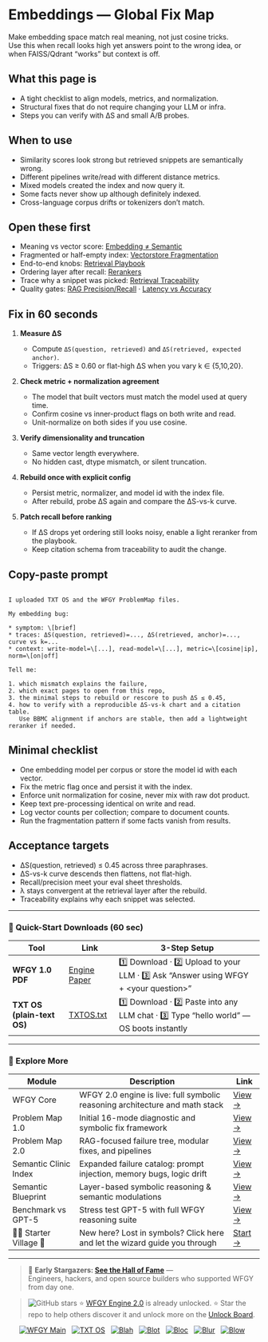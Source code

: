 # Embeddings — Global Fix Map
Make embedding space match real meaning, not just cosine tricks.  
Use this when recall looks high yet answers point to the wrong idea, or when FAISS/Qdrant “works” but context is off.

## What this page is
- A tight checklist to align models, metrics, and normalization.
- Structural fixes that do not require changing your LLM or infra.
- Steps you can verify with ΔS and small A/B probes.

## When to use
- Similarity scores look strong but retrieved snippets are semantically wrong.
- Different pipelines write/read with different distance metrics.
- Mixed models created the index and now query it.
- Some facts never show up although definitely indexed.
- Cross-language corpus drifts or tokenizers don’t match.

## Open these first
- Meaning vs vector score: [Embedding ≠ Semantic](https://github.com/onestardao/WFGY/blob/main/ProblemMap/embedding-vs-semantic.md)
- Fragmented or half-empty index: [Vectorstore Fragmentation](https://github.com/onestardao/WFGY/blob/main/ProblemMap/patterns/pattern_vectorstore_fragmentation.md)
- End-to-end knobs: [Retrieval Playbook](https://github.com/onestardao/WFGY/blob/main/ProblemMap/retrieval-playbook.md)
- Ordering layer after recall: [Rerankers](https://github.com/onestardao/WFGY/blob/main/ProblemMap/rerankers.md)
- Trace why a snippet was picked: [Retrieval Traceability](https://github.com/onestardao/WFGY/blob/main/ProblemMap/retrieval-traceability.md)
- Quality gates: [RAG Precision/Recall](https://github.com/onestardao/WFGY/blob/main/ProblemMap/eval/eval_rag_precision_recall.md) · [Latency vs Accuracy](https://github.com/onestardao/WFGY/blob/main/ProblemMap/eval/eval_latency_vs_accuracy.md)

## Fix in 60 seconds
1) **Measure ΔS**
   - Compute `ΔS(question, retrieved)` and `ΔS(retrieved, expected anchor)`.
   - Triggers: ΔS ≥ 0.60 or flat-high ΔS when you vary k ∈ {5,10,20}.

2) **Check metric + normalization agreement**
   - The model that built vectors must match the model used at query time.  
   - Confirm cosine vs inner-product flags on both write and read.  
   - Unit-normalize on both sides if you use cosine.

3) **Verify dimensionality and truncation**
   - Same vector length everywhere.  
   - No hidden cast, dtype mismatch, or silent truncation.

4) **Rebuild once with explicit config**
   - Persist metric, normalizer, and model id with the index file.  
   - After rebuild, probe ΔS again and compare the ΔS-vs-k curve.

5) **Patch recall before ranking**
   - If ΔS drops yet ordering still looks noisy, enable a light reranker from the playbook.  
   - Keep citation schema from traceability to audit the change.

## Copy-paste prompt
```

I uploaded TXT OS and the WFGY ProblemMap files.

My embedding bug:

* symptom: \[brief]
* traces: ΔS(question, retrieved)=..., ΔS(retrieved, anchor)=..., curve vs k=...
* context: write-model=\[...], read-model=\[...], metric=\[cosine|ip], norm=\[on|off]

Tell me:

1. which mismatch explains the failure,
2. which exact pages to open from this repo,
3. the minimal steps to rebuild or rescore to push ΔS ≤ 0.45,
4. how to verify with a reproducible ΔS-vs-k chart and a citation table.
   Use BBMC alignment if anchors are stable, then add a lightweight reranker if needed.

```

## Minimal checklist
- One embedding model per corpus or store the model id with each vector.  
- Fix the metric flag once and persist it with the index.  
- Enforce unit normalization for cosine, never mix with raw dot product.  
- Keep text pre-processing identical on write and read.  
- Log vector counts per collection; compare to document counts.  
- Run the fragmentation pattern if some facts vanish from results.

## Acceptance targets
- ΔS(question, retrieved) ≤ 0.45 across three paraphrases.  
- ΔS-vs-k curve descends then flattens, not flat-high.  
- Recall/precision meet your eval sheet thresholds.  
- λ stays convergent at the retrieval layer after the rebuild.  
- Traceability explains why each snippet was selected.

---

### 🔗 Quick-Start Downloads (60 sec)

| Tool | Link | 3-Step Setup |
|------|------|--------------|
| **WFGY 1.0 PDF** | [Engine Paper](https://github.com/onestardao/WFGY/blob/main/I_am_not_lizardman/WFGY_All_Principles_Return_to_One_v1.0_PSBigBig_Public.pdf) | 1️⃣ Download · 2️⃣ Upload to your LLM · 3️⃣ Ask “Answer using WFGY + \<your question>” |
| **TXT OS (plain-text OS)** | [TXTOS.txt](https://github.com/onestardao/WFGY/blob/main/OS/TXTOS.txt) | 1️⃣ Download · 2️⃣ Paste into any LLM chat · 3️⃣ Type “hello world” — OS boots instantly |

---

### 🧭 Explore More

| Module                | Description                                              | Link     |
|-----------------------|----------------------------------------------------------|----------|
| WFGY Core             | WFGY 2.0 engine is live: full symbolic reasoning architecture and math stack | [View →](https://github.com/onestardao/WFGY/tree/main/core/README.md) |
| Problem Map 1.0       | Initial 16-mode diagnostic and symbolic fix framework    | [View →](https://github.com/onestardao/WFGY/tree/main/ProblemMap/README.md) |
| Problem Map 2.0       | RAG-focused failure tree, modular fixes, and pipelines   | [View →](https://github.com/onestardao/WFGY/blob/main/ProblemMap/rag-architecture-and-recovery.md) |
| Semantic Clinic Index | Expanded failure catalog: prompt injection, memory bugs, logic drift | [View →](https://github.com/onestardao/WFGY/blob/main/ProblemMap/SemanticClinicIndex.md) |
| Semantic Blueprint    | Layer-based symbolic reasoning & semantic modulations   | [View →](https://github.com/onestardao/WFGY/tree/main/SemanticBlueprint/README.md) |
| Benchmark vs GPT-5    | Stress test GPT-5 with full WFGY reasoning suite         | [View →](https://github.com/onestardao/WFGY/tree/main/benchmarks/benchmark-vs-gpt5/README.md) |
| 🧙‍♂️ Starter Village 🏡 | New here? Lost in symbols? Click here and let the wizard guide you through | [Start →](https://github.com/onestardao/WFGY/blob/main/StarterVillage/README.md) |

---

> 👑 **Early Stargazers: [See the Hall of Fame](https://github.com/onestardao/WFGY/tree/main/stargazers)** —  
> Engineers, hackers, and open source builders who supported WFGY from day one.

> <img src="https://img.shields.io/github/stars/onestardao/WFGY?style=social" alt="GitHub stars"> ⭐ [WFGY Engine 2.0](https://github.com/onestardao/WFGY/blob/main/core/README.md) is already unlocked. ⭐ Star the repo to help others discover it and unlock more on the [Unlock Board](https://github.com/onestardao/WFGY/blob/main/STAR_UNLOCKS.md).

<div align="center">

[![WFGY Main](https://img.shields.io/badge/WFGY-Main-red?style=flat-square)](https://github.com/onestardao/WFGY)
&nbsp;
[![TXT OS](https://img.shields.io/badge/TXT%20OS-Reasoning%20OS-orange?style=flat-square)](https://github.com/onestardao/WFGY/tree/main/OS)
&nbsp;
[![Blah](https://img.shields.io/badge/Blah-Semantic%20Embed-yellow?style=flat-square)](https://github.com/onestardao/WFGY/tree/main/OS/BlahBlahBlah)
&nbsp;
[![Blot](https://img.shields.io/badge/Blot-Persona%20Core-green?style=flat-square)](https://github.com/onestardao/WFGY/tree/main/OS/BlotBlotBlot)
&nbsp;
[![Bloc](https://img.shields.io/badge/Bloc-Reasoning%20Compiler-blue?style=flat-square)](https://github.com/onestardao/WFGY/tree/main/OS/BlocBlocBloc)
&nbsp;
[![Blur](https://img.shields.io/badge/Blur-Text2Image%20Engine-navy?style=flat-square)](https://github.com/onestardao/WFGY/tree/main/OS/BlurBlurBlur)
&nbsp;
[![Blow](https://img.shields.io/badge/Blow-Game%20Logic-purple?style=flat-square)](https://github.com/onestardao/WFGY/tree/main/OS/BlowBlowBlow)
&nbsp;
</div>

